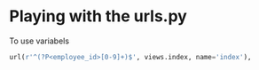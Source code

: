 # Playing with the urls.py

To use variabels
```python
url(r'^(?P<employee_id>[0-9]+)$', views.index, name='index'),
```
